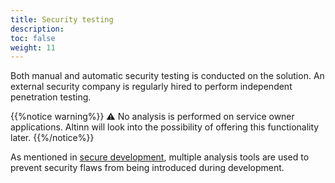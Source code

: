 ```yaml
---
title: Security testing
description:
toc: false
weight: 11
---
```


Both manual and automatic security testing is conducted on the solution.
An external security company is regularly hired to perform independent penetration testing.

{{%notice warning%}}
⚠ No analysis is performed on service owner applications.
Altinn will look into the possibility of offering this functionality later.
{{%/notice%}}

As mentioned in [secure development](../development), multiple analysis tools are used
to prevent security flaws from being introduced during development.
